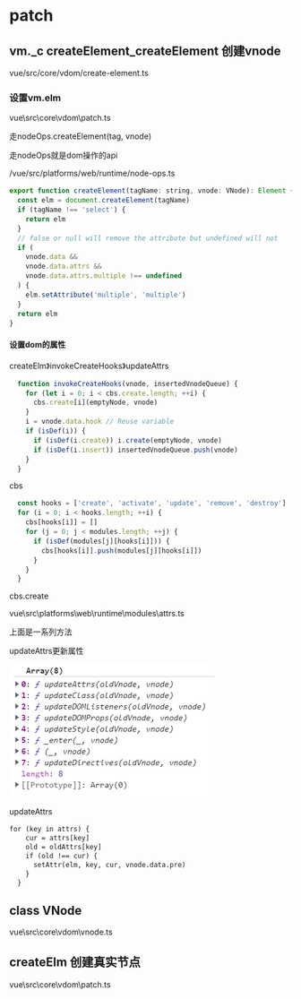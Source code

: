 # patch

## vm._c  createElement_createElement   创建vnode

vue/src/core/vdom/create-element.ts

### 设置vm.elm

vue\src\core\vdom\patch.ts

走nodeOps.createElement(tag, vnode)

走nodeOps就是dom操作的api

/vue/src/platforms/web/runtime/node-ops.ts

```js
export function createElement(tagName: string, vnode: VNode): Element {
  const elm = document.createElement(tagName)
  if (tagName !== 'select') {
    return elm
  }
  // false or null will remove the attribute but undefined will not
  if (
    vnode.data &&
    vnode.data.attrs &&
    vnode.data.attrs.multiple !== undefined
  ) {
    elm.setAttribute('multiple', 'multiple')
  }
  return elm
}
```

#### 设置dom的属性

createElm》invokeCreateHooks》updateAttrs

```js
  function invokeCreateHooks(vnode, insertedVnodeQueue) {
    for (let i = 0; i < cbs.create.length; ++i) {
      cbs.create[i](emptyNode, vnode)
    }
    i = vnode.data.hook // Reuse variable
    if (isDef(i)) {
      if (isDef(i.create)) i.create(emptyNode, vnode)
      if (isDef(i.insert)) insertedVnodeQueue.push(vnode)
    }
  }
```

cbs

```js
  const hooks = ['create', 'activate', 'update', 'remove', 'destroy']
  for (i = 0; i < hooks.length; ++i) {
    cbs[hooks[i]] = []
    for (j = 0; j < modules.length; ++j) {
      if (isDef(modules[j][hooks[i]])) {
        cbs[hooks[i]].push(modules[j][hooks[i]])
      }
    }
  }

```
cbs.create

vue\src\platforms\web\runtime\modules\attrs.ts

上面是一系列方法 

updateAttrs更新属性

![](https://raw.githubusercontent.com/xxxsjan/pic-bed/main/202306031609920.png)

updateAttrs

```
for (key in attrs) {
    cur = attrs[key]
    old = oldAttrs[key]
    if (old !== cur) {
      setAttr(elm, key, cur, vnode.data.pre)
    }
  }
```



## class VNode

vue\src\core\vdom\vnode.ts

## createElm  创建真实节点

vue\src\core\vdom\patch.ts
